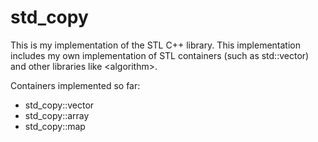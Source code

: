 # std_copy

This is my implementation of the STL C++ library. This implementation includes my own implementation 
of STL containers (such as std::vector) and other libraries like &lt;algorithm&gt;.

Containers implemented so far:
 - std_copy::vector
 - std_copy::array
 - std_copy::map